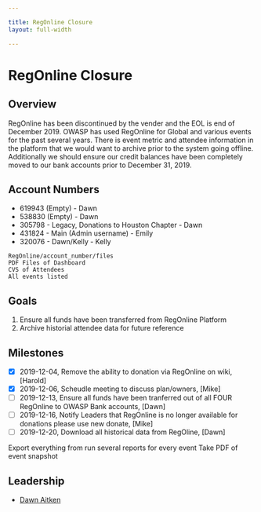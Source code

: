 ```yaml
---

title: RegOnline Closure
layout: full-width

---
```


# RegOnline Closure

## Overview

RegOnline has been discontinued by the vender and the EOL is end of December 2019. OWASP has used RegOnline for Global and various events for the past several years. There is event metric and attendee information in the platform that we would want to archive prior to the system going offline. Additionally we should ensure our credit balances have been completely moved to our bank accounts prior to December 31, 2019.

## Account Numbers
- 619943 (Empty) - Dawn
- 538830 (Empty) - Dawn
- 305798 - Legacy, Donations to Houston Chapter - Dawn
- 431824 - Main (Admin username) - Emily
- 320076 - Dawn/Kelly - Kelly

```
RegOnline/account_number/files
PDF Files of Dashboard
CVS of Attendees
All events listed
```

## Goals

1. Ensure all funds have been transferred from RegOnline Platform
1. Archive historial attendee data for future reference

## Milestones

- [x] 2019-12-04, Remove the ability to donation via RegOnline on wiki, [Harold]
- [x] 2019-12-06, Scheudle meeting to discuss plan/owners, [Mike]
- [ ] 2019-12-13, Ensure all funds have been tranferred out of all FOUR RegOnline to OWASP Bank accounts, [Dawn]
- [ ] 2019-12-16, Notify Leaders that RegOnline is no longer available for donations please use new donate, [Mike]
- [ ] 2019-12-20, Download all historical data from RegOline, [Dawn]

Export everything from run several reports for every event
Take PDF of event snapshot

## Leadership

* [Dawn Aitken](mailto:dawn.aitken@owasp.com?subject=RegOnline%20Closure)

